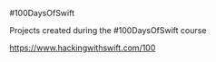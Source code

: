#100DaysOfSwift

Projects created during the #100DaysOfSwift course

https://www.hackingwithswift.com/100
